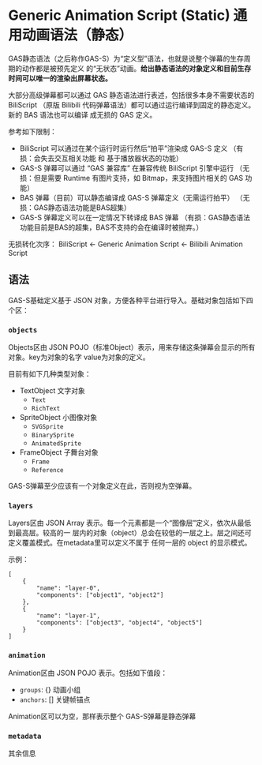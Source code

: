 # Generic Animation Script (Static) 通用动画语法（静态）
GAS静态语法（之后称作GAS-S）为“定义型”语法，也就是说整个弹幕的生存周期的动作都是被预先定义
的“无状态”动画。**给出静态语法的对象定义和目前生存时间可以唯一的渲染出屏幕状态。**

大部分高级弹幕都可以通过 GAS 静态语法进行表述，包括很多本身不需要状态的 BiliScript
（原版 Bilibili 代码弹幕语法）都可以通过运行编译到固定的静态定义。新的 BAS 语法也可以编译
成无损的 GAS 定义。

参考如下限制：
- BiliScript 可以通过在某个运行时运行然后“拍平”渲染成 GAS-S 定义
    （有损：会失去交互相关功能 和 基于播放器状态的功能）
- GAS-S 弹幕可以通过 “GAS 兼容库” 在兼容传统 BiliScript 引擎中运行
    （无损：但是需要 Runtime 有图片支持，如 Bitmap，来支持图片相关的 GAS 功能）
- BAS 弹幕（目前）可以静态编译成 GAS-S 弹幕定义（无需运行拍平）
    （无损：GAS静态语法功能是BAS超集）
- GAS-S 弹幕定义可以在一定情况下转译成 BAS 弹幕
    （有损：GAS静态语法功能目前是BAS的超集，BAS不支持的会在编译时被抛弃。）

无损转化次序：
BiliScript  &larr; Generic Animation Script  &larr;  Bilibili Animation Script

## 语法
GAS-S基础定义基于 JSON 对象，方便各种平台进行导入。基础对象包括如下四个区：

### `objects`
Objects区由 JSON POJO（标准Object）表示，用来存储这条弹幕会显示的所有对象。key为对象的名字
value为对象的定义。

目前有如下几种类型对象：

- TextObject 文字对象
    - `Text`
    - `RichText`
- SpriteObject 小图像对象
    - `SVGSprite`
    - `BinarySprite`
    - `AnimatedSprite`
- FrameObject 子舞台对象
    - `Frame`
    - `Reference`

GAS-S弹幕至少应该有一个对象定义在此，否则视为空弹幕。

### `layers`
Layers区由 JSON Array 表示。每一个元素都是一个“图像层”定义，依次从最低到最高层。较高的一
层内的对象（object）总会在较低的一层之上。层之间还可定义覆盖模式。在metadata里可以定义不属于
任何一层的 object 的显示模式。

示例：
````
[
    {
        "name": "layer-0",
        "components": ["object1", "object2"]
    },
    {
        "name": "layer-1",
        "components": ["object3", "object4", "object5"]
    }
]
````

### `animation`
Animation区由 JSON POJO 表示。包括如下值段：

- `groups`: {} 动画小组
- `anchors`: [] 关键帧锚点

Animation区可以为空，那样表示整个 GAS-S弹幕是静态弹幕

### `metadata`
其余信息
